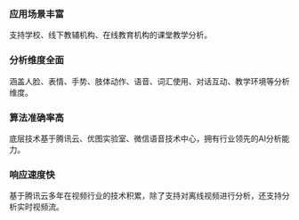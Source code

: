 ﻿

### 应用场景丰富
支持学校、线下教辅机构、在线教育机构的课堂教学分析。
### 分析维度全面
涵盖人脸、表情、手势、肢体动作、语音、词汇使用、对话互动、教学环境等分析维度。
### 算法准确率高
底层技术基于腾讯云、优图实验室、微信语音技术中心，拥有行业领先的AI分析能力。
### 响应速度快
基于腾讯云多年在视频行业的技术积累，除了支持对离线视频进行分析，还支持分析实时视频流。


